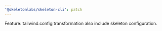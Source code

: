 ```yaml
---
'@skeletonlabs/skeleton-cli': patch
---
```


Feature: tailwind.config transformation also include skeleton configuration.
